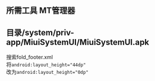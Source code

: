 ## 所需工具 MT管理器
## 目录/system/priv-app/MiuiSystemUI/MiuiSystemUI.apk

搜索fold_footer.xml  
将`android:layout_height="44dp"`  
改为`android:layout_height="0dp"`

